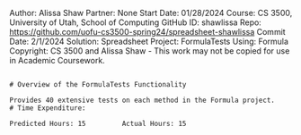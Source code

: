 ﻿Author: Alissa Shaw
Partner: None
Start Date: 01/28/2024
Course: CS 3500, University of Utah, School of Computing
GitHub ID: shawlissa
Repo: https://github.com/uofu-cs3500-spring24/spreadsheet-shawlissa
Commit Date: 2/1/2024
Solution: Spreadsheet
Project: FormulaTests
Using: Formula
Copyright: CS 3500 and Alissa Shaw - This work may not be copied for use in Academic Coursework.
```

# Overview of the FormulaTests Functionality

Provides 40 extensive tests on each method in the Formula project.
# Time Expenditure:

Predicted Hours: 15			Actual Hours: 15